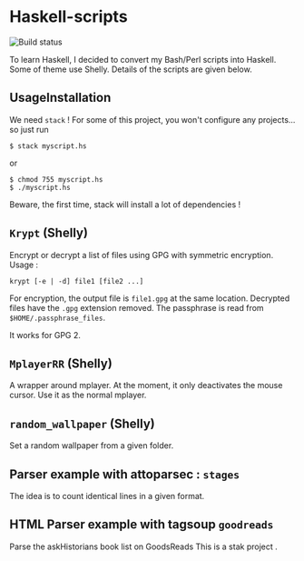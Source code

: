 Haskell-scripts
===============

![Build status](https://travis-ci.org/alexDarcy/shelly-examples.svg)

To learn Haskell, I decided to convert my Bash/Perl scripts into Haskell. Some
of theme use Shelly. Details of the scripts are given below.


## UsageInstallation
We need `stack` ! For some of this project, you won't configure any projects... so just run

    $ stack myscript.hs

or 

    $ chmod 755 myscript.hs
    $ ./myscript.hs

Beware, the first time, stack will install a lot of dependencies !

## `Krypt` (Shelly)

Encrypt or decrypt a list of files using GPG with symmetric encryption. Usage :

    krypt [-e | -d] file1 [file2 ...]

For encryption, the output file is `file1.gpg` at the same location. Decrypted
files have the `.gpg` extension removed.
The passphrase is read from `$HOME/.passphrase_files`. 

It works for GPG 2.

## `MplayerRR` (Shelly)
A wrapper around mplayer. At the moment, it only deactivates the mouse cursor.
Use it as the normal mplayer.

## `random_wallpaper` (Shelly)
Set a random wallpaper from a given folder.

## Parser example with attoparsec : `stages`
The idea is to count identical lines in a given format.

## HTML Parser example with tagsoup `goodreads`
Parse the askHistorians book list on GoodsReads
This is a stak project .
